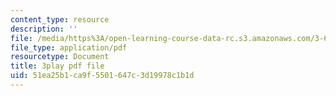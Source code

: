 ```yaml
---
content_type: resource
description: ''
file: /media/https%3A/open-learning-course-data-rc.s3.amazonaws.com/3-60-symmetry-structure-and-tensor-properties-of-materials-fall-2005/51ea25b1ca9f5501647c3d19978c1b1d_IPTyKqZpbCM.pdf
file_type: application/pdf
resourcetype: Document
title: 3play pdf file
uid: 51ea25b1-ca9f-5501-647c-3d19978c1b1d
---
```

